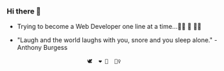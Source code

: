### Hi there 👋



- Trying to become a Web Developer one line at a time...👩‍🎓 🧠 👩‍💻

- "Laugh and the world laughs with you, snore and you sleep alone." -Anthony Burgess

                            🕊  ❤ 🌱  🧘‍♀️



<!--
**Julifromthemoon/Julifromthemoon** is a ✨ _special_ ✨ repository because its `README.md` (this file) appears on your GitHub profile.

Here are some ideas to get you started:

- 🔭 I’m currently working on ...
- 🌱 I’m currently learning ...
- 👯 I’m looking to collaborate on ...
- 🤔 I’m looking for help with ...
- 💬 Ask me about ...
- 📫 How to reach me: ...
- 😄 Pronouns: ...
- ⚡ Fun fact: ...
-->
